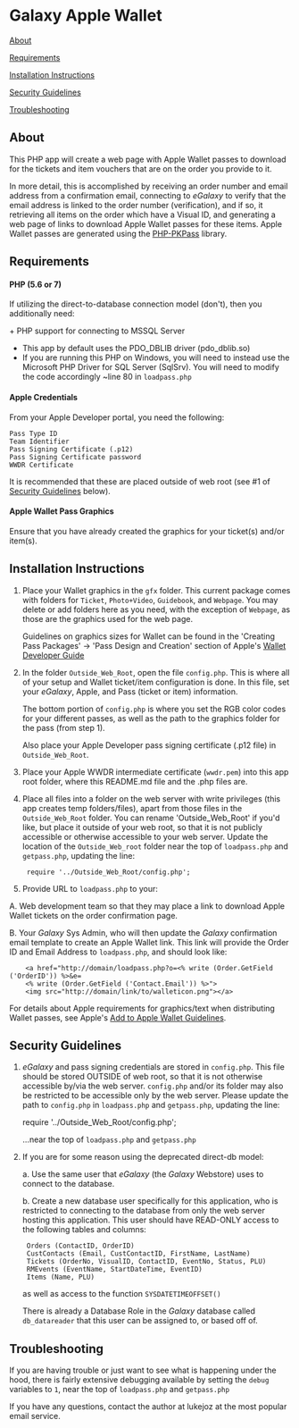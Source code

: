 Galaxy Apple Wallet
===================
[About](#about)

[Requirements](#requirements)

[Installation Instructions](#installation-instructions)

[Security Guidelines](#security-guidelines)

[Troubleshooting](#troubleshooting)


About
-----
This PHP app will create a web page with Apple Wallet passes to download for the tickets and item
vouchers that are on the order you provide to it.

In more detail, this is accomplished by receiving an order number and email address from a confirmation email, connecting to _eGalaxy_ to verify that the email address is linked to the order number (verification), and if so, it retrieving all items on the order which have a Visual ID, and generating a web page of links to download Apple Wallet passes for these items.  Apple Wallet passes are generated using the [PHP-PKPass](https://github.com/tschoffelen/PHP-PKPass) library.


Requirements
------------
#### PHP (5.6 or 7)

If utilizing the direct-to-database connection model (don't), then you additionally need:

\+ PHP support for connecting to MSSQL Server 
* This app by default uses the PDO_DBLIB driver (pdo_dblib.so)
* If you are running this PHP on Windows, you will need to instead use the Microsoft PHP Driver for SQL Server (SqlSrv).  You will need to modify the code accordingly ~line 80 in `loadpass.php`

#### Apple Credentials

From your Apple Developer portal, you need the following:

	Pass Type ID
	Team Identifier
	Pass Signing Certificate (.p12)
	Pass Signing Certificate password
	WWDR Certificate

It is recommended that these are placed outside of web root (see #1 of [Security Guidelines](#security-guidelines) below).

#### Apple Wallet Pass Graphics

Ensure that you have already created the graphics for your ticket(s) and/or item(s).


Installation Instructions
-------------------------
1. Place your Wallet graphics in the `gfx` folder.  This current package comes with folders for `Ticket`, `Photo+Video`, `Guidebook`, and `Webpage`.  You may delete or add folders here as you need, with the exception of `Webpage`, as those are the graphics used for the web page.

   Guidelines on graphics sizes for Wallet can be found in the 'Creating Pass Packages' -> 'Pass Design and Creation' section of Apple's [Wallet Developer Guide](https://developer.apple.com/wallet/)


2. In the folder `Outside_Web_Root`, open the file `config.php`.  This is where all of your setup and Wallet ticket/item configuration is done.  In this file, set your _eGalaxy_, Apple, and Pass (ticket or item) information.  

   The bottom portion of `config.php` is where you set the RGB color codes for your different passes, as well as the path to the graphics folder for the pass (from step 1).

   Also place your Apple Developer pass signing certificate (.p12 file) in `Outside_Web_Root`.


3. Place your Apple WWDR intermediate certificate (`wwdr.pem`) into this app root folder, where this README.md file and the .php files are.


4. Place all files into a folder on the web server with write privileges (this app creates temp folders/files), apart from those files in the `Outside_Web_Root` folder.  You can rename 'Outside_Web_Root' if you'd like, but place it outside of your web root, so that it is not publicly accessible or otherwise accessible to your web server.  Update the location of the `Outside_Web_root` folder near the top of `loadpass.php` and `getpass.php`, updating the line:

		require '../Outside_Web_Root/config.php';


5. Provide URL to `loadpass.php` to your:

A. Web development team so that they may place a link to download Apple Wallet tickets on the order confirmation page.
	   
B. Your _Galaxy_ Sys Admin, who will then update the _Galaxy_ confirmation email template to create an Apple Wallet link.  This link will provide the Order ID and Email Address to `loadpass.php`, and should look like:

		<a href="http://domain/loadpass.php?o=<% write (Order.GetField ('OrderID')) %>&e=
		<% write (Order.GetField ('Contact.Email')) %>">
		<img src="http://domain/link/to/walleticon.png"></a>

   For details about Apple requirements for graphics/text when distributing Wallet passes, see Apple's [Add to Apple Wallet Guidelines](https://developer.apple.com/wallet/).


Security Guidelines
-------------------
1. _eGalaxy_ and pass signing credentials are stored in `config.php`.  This file should be stored OUTSIDE of web root, so that it is not otherwise accessible by/via the web server.  `config.php` and/or its folder may also be restricted to be accessible only by the web server.  Please update the path to `config.php` in `loadpass.php` and `getpass.php`, updating the line:

	require '../Outside_Web_Root/config.php';

   ...near the top of `loadpass.php` and `getpass.php`

2. If you are for some reason using the deprecated direct-db model:

	a. Use the same user that _eGalaxy_ (the _Galaxy_ Webstore) uses to connect to the database.

	b. Create a new database user specifically for this application, who is restricted to connecting to the database from only the web server hosting this application.  This user should have READ-ONLY access to the following tables and columns:

		Orders (ContactID, OrderID)
		CustContacts (Email, CustContactID, FirstName, LastName)
		Tickets (OrderNo, VisualID, ContactID, EventNo, Status, PLU)
		RMEvents (EventName, StartDateTime, EventID)
		Items (Name, PLU)

	as well as access to the function `SYSDATETIMEOFFSET()`

	  There is already a Database Role in the _Galaxy_ database called `db_datareader` that this user can be assigned to, or based off of.


Troubleshooting
---------------
If you are having trouble or just want to see what is happening under the hood, there is fairly extensive debugging available by setting the `debug` variables to `1`, near the top of `loadpass.php` and `getpass.php`

If you have any questions, contact the author at lukejoz at the most popular email service.
